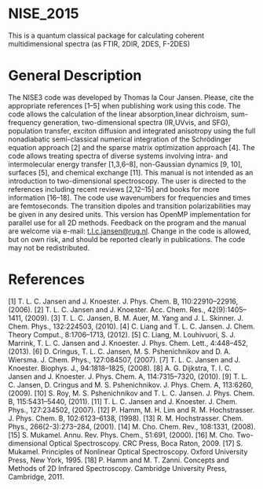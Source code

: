 # NISE_2015
This is a quantum classical package for calculating coherent multidimensional spectra (as FTIR, 2DIR, 2DES, F-2DES)  
# General Description
The NISE3 code was developed by Thomas la Cour Jansen. Please, cite the appropriate references [1–5] when publishing work using this code. The code allows the calculation of the linear absorption,linear dichroism, sum-frequency generation, two-dimensional spectra (IR,UVvis, and SFG), population transfer, exciton diffusion and integrated anisotropy using the full nonadiabatic semi-classical numerical integration of the Schrödinger equation approach [2] and the sparse matrix optimization approach [4]. The code allows treating spectra of diverse systems involving intra- and intermolecular energy transfer [1,3,6–8], non-Gaussian dynamics [9, 10], surfaces [5], and chemical exchange [11]. This manual is not intended as an introduction to two-dimensional spectroscopy. The user is directed to the references including recent reviews [2,12–15] and books for more information [16–18]. The code use wavenumbers for frequencies and times are femtoseconds. The transition dipoles and transition polarizabilities may be given in any desired units. This version has OpenMP implementation for parallel use for all 2D methods.
Feedback on the program and the manual are welcome via e-mail: t.l.c.jansen@rug.nl. Change in the code is allowed, but on own risk, and should be reported clearly in publications. The code may not be redistributed.
# References
[1] T. L. C. Jansen and J. Knoester. J. Phys. Chem. B, 110:22910–22916, (2006).
[2] T. L. C. Jansen and J. Knoester. Acc. Chem. Res., 42(9):1405–1411, (2009).
[3] T. L. C. Jansen, B. M. Auer, M. Yang and J. L. Skinner. J. Chem. Phys., 132:224503, (2010).
[4] C. Liang and T. L. C. Jansen. J. Chem. Theory Comput., 8:1706–1713, (2012).
[5] C. Liang, M. Louhivuori, S. J. Marrink, T. L. C. Jansen and J. Knoester. J. Phys.
Chem. Lett., 4:448–452, (2013).
[6] D. Cringus, T. L. C. Jansen, M. S. Pshenichnikov and D. A. Wiersma. J. Chem.
Phys., 127:084507, (2007).
[7] T. L. C. Jansen and J. Knoester. Biophys. J., 94:1818–1825, (2008).
[8] A. G. Dijkstra, T. l. C. Jansen and J. Knoester. J. Phys. Chem. A, 114:7315–7320, (2010).
[9] T. L. C. Jansen, D. Cringus and M. S. Pshenichnikov. J. Phys. Chem. A, 113:6260, (2009).
[10] S. Roy, M. S. Pshenichnikov and T. L. C. Jansen. J. Phys. Chem. B, 115:5431–5440, (2011).
[11] T. L. C. Jansen and J. Knoester. J. Chem. Phys., 127:234502, (2007).
[12] P. Hamm, M. H. Lim and R. M. Hochstrasser. J. Phys. Chem. B, 102:6123–6138,
(1998).
[13] R. M. Hochstrasser. Chem. Phys., 266(2-3):273–284, (2001).
[14] M. Cho. Chem. Rev., 108:1331, (2008).
[15] S. Mukamel. Annu. Rev. Phys. Chem., 51:691, (2000).
[16] M. Cho. Two-dimensional Optical Spectroscopy. CRC Press, Boca Raton, 2009.
[17] S. Mukamel. Principles of Nonlinear Optical Spectroscopy. Oxford University Press,
New York, 1995.
[18] P. Hamm and M. T. Zanni. Concepts and Methods of 2D Infrared Spectroscopy. Cambridge University Press, Cambridge, 2011.
